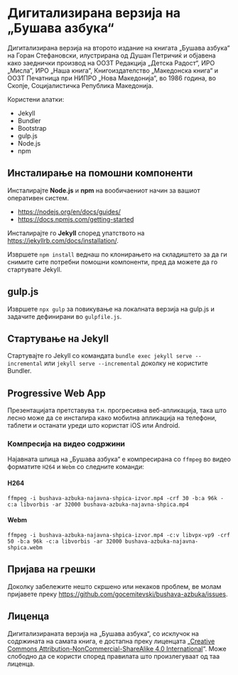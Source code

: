 # Дигитализирана верзија на „Бушава азбука“

Дигитализирана верзија на второто издание на книгата „Бушава азбука“ на Горан Стефановски, илустрирана од Душан Петричиќ и објавена како заеднички производ на ООЗТ Редакција „Детска Радост“, ИРО „Мисла“, ИРО „Наша книга“, Книгоиздателство „Македонска книга“ и ООЗТ Печатница при НИПРО „Нова Македонија“, во 1986 година, во Скопје, Социјалистичка Република Македонија.

Користени алатки:

- Jekyll
- Bundler
- Bootstrap
- gulp.js
- Node.js
- npm

## Инсталирање на помошни компоненти

Инсталирајте **Node.js** и **npm** на вообичаениот начин за вашиот оперативен систем.

- https://nodejs.org/en/docs/guides/
- https://docs.npmjs.com/getting-started

Инсталирајте го **Jekyll** според упатството на https://jekyllrb.com/docs/installation/.

Извршете `npm install` веднаш по клонирањето на складиштето за да ги снимите сите потребни помошни компоненти, пред да можете да го стартувате Jekyll.

## gulp.js

Извршете `npx gulp` за повикување на локалната верзија на gulp.js и задачите дефинирани во `gulpfile.js`.

## Стартување на Jekyll

Стартувајте го Jekyll со командата `bundle exec jekyll serve --incremental` или `jekyll serve --incremental` доколку не користите Bundler.

## Progressive Web App

Презентацијата претставува т.н. прогресивна веб-апликација, така што лесно може да се инсталира како мобилна апликација на телефони, таблети и останати уреди што користат iOS или Android.

### Компресија на видео содржини

Најавната шпица на „Бушава азбука“ е компресирана со `ffmpeg` во видео форматите `H264` и `Webm` со следните команди:

#### H264

`ffmpeg -i bushava-azbuka-najavna-shpica-izvor.mp4 -crf 30 -b:a 96k -c:a libvorbis -ar 32000 bushava-azbuka-najavna-shpica.mp4`

#### Webm

`ffmpeg -i bushava-azbuka-najavna-shpica-izvor.mp4 -c:v libvpx-vp9 -crf 50 -b:a 96k -c:a libvorbis -ar 32000 bushava-azbuka-najavna-shpica.webm`

## Пријава на грешки

Доколку забележите нешто скршено или некаков проблем, ве молам пријавете преку https://github.com/gocemitevski/bushava-azbuka/issues.

## Лиценца

Дигитализираната верзија на „Бушава азбука“, со исклучок на содржината на самата книга, е достапна преку лиценцата „[Creative Commons Attribution-NonCommercial-ShareAlike 4.0 International](https://creativecommons.org/licenses/by-nc-sa/4.0/legalcode)“. Може слободно да се користи според правилата што произлегуваат од таа лиценца.
